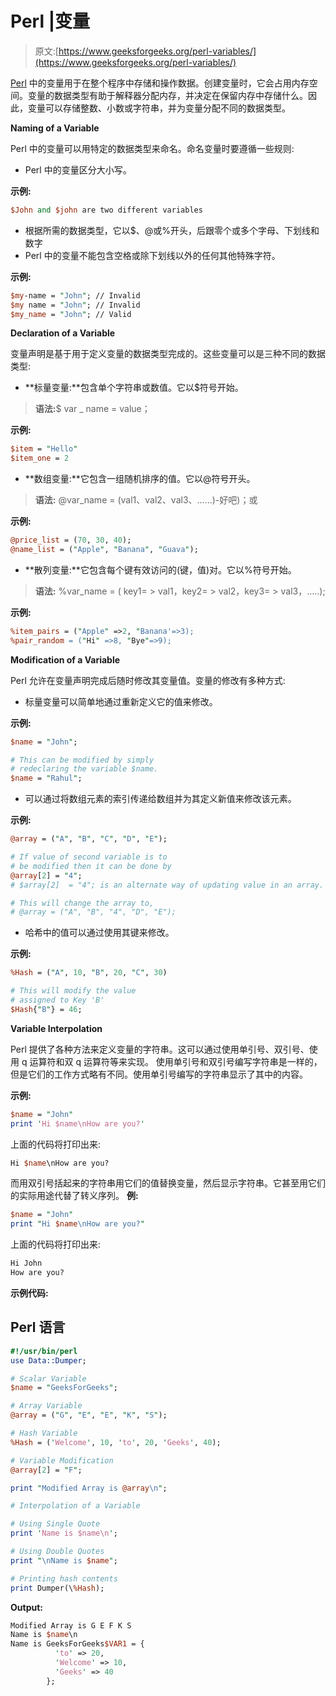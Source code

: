 # Perl |变量

> 原文:[https://www.geeksforgeeks.org/perl-variables/](https://www.geeksforgeeks.org/perl-variables/)

[Perl](https://www.geeksforgeeks.org/introduction-to-perl/) 中的变量用于在整个程序中存储和操作数据。创建变量时，它会占用内存空间。变量的数据类型有助于解释器分配内存，并决定在保留内存中存储什么。因此，变量可以存储整数、小数或字符串，并为变量分配不同的数据类型。

**Naming of a Variable**

Perl 中的变量可以用特定的数据类型来命名。命名变量时要遵循一些规则:

*   Perl 中的变量区分大小写。

**示例:**

```perl
$John and $john are two different variables
```

*   根据所需的数据类型，它以$、@或%开头，后跟零个或多个字母、下划线和数字
*   Perl 中的变量不能包含空格或除下划线以外的任何其他特殊字符。

**示例:**

```perl
$my-name = "John"; // Invalid 
$my name = "John"; // Invalid
$my_name = "John"; // Valid
```

**Declaration of a Variable**

变量声明是基于用于定义变量的数据类型完成的。这些变量可以是三种不同的数据类型:

*   **标量变量:**包含单个字符串或数值。它以$符号开始。

> **语法:**$ var _ name = value；

**示例:**

```perl
$item = "Hello" 
$item_one = 2
```

*   **数组变量:**它包含一组随机排序的值。它以@符号开头。

> **语法:** @var_name = (val1、val2、val3、……)-好吧)；或

**示例:**

```perl
@price_list = (70, 30, 40);
@name_list = ("Apple", "Banana", "Guava");
```

*   **散列变量:**它包含每个键有效访问的(键，值)对。它以%符号开始。

> **语法:** %var_name = ( key1= > val1，key2= > val2，key3= > val3，…..);

**示例:**

```perl
%item_pairs = ("Apple" =>2, "Banana'=>3);
%pair_random = ("Hi" =>8, "Bye"=>9);

```

**Modification of a Variable**

Perl 允许在变量声明完成后随时修改其变量值。变量的修改有多种方式:

*   标量变量可以简单地通过重新定义它的值来修改。

**示例:**

```perl
$name = "John";

# This can be modified by simply
# redeclaring the variable $name.
$name = "Rahul";
```

*   可以通过将数组元素的索引传递给数组并为其定义新值来修改该元素。

**示例:**

```perl
@array = ("A", "B", "C", "D", "E");

# If value of second variable is to
# be modified then it can be done by
@array[2] = "4";
# $array[2]  = "4"; is an alternate way of updating value in an array.

# This will change the array to,
# @array = ("A", "B", "4", "D", "E");
```

*   哈希中的值可以通过使用其键来修改。

**示例:**

```perl
%Hash = ("A", 10, "B", 20, "C", 30)

# This will modify the value 
# assigned to Key 'B'
$Hash{"B"} = 46;
```

**Variable Interpolation**

Perl 提供了各种方法来定义变量的字符串。这可以通过使用单引号、双引号、使用 q 运算符和双 q 运算符等来实现。
使用单引号和双引号编写字符串是一样的，但是它们的工作方式略有不同。使用单引号编写的字符串显示了其中的内容。

**示例:**

```perl
$name = "John"
print 'Hi $name\nHow are you?' 
```

上面的代码将打印出来:

```perl
Hi $name\nHow are you?
```

而用双引号括起来的字符串用它们的值替换变量，然后显示字符串。它甚至用它们的实际用途代替了转义序列。
**例:**

```perl
$name = "John"
print "Hi $name\nHow are you?" 
```

上面的代码将打印出来:

```perl
Hi John
How are you?
```

**示例代码:**

## Perl 语言

```perl
#!/usr/bin/perl
use Data::Dumper;

# Scalar Variable
$name = "GeeksForGeeks";

# Array Variable
@array = ("G", "E", "E", "K", "S");

# Hash Variable
%Hash = ('Welcome', 10, 'to', 20, 'Geeks', 40);

# Variable Modification
@array[2] = "F";

print "Modified Array is @array\n";

# Interpolation of a Variable

# Using Single Quote
print 'Name is $name\n';

# Using Double Quotes
print "\nName is $name";

# Printing hash contents
print Dumper(\%Hash);
```

**Output:** 

```perl
Modified Array is G E F K S
Name is $name\n
Name is GeeksForGeeks$VAR1 = {
          'to' => 20,
          'Welcome' => 10,
          'Geeks' => 40
        };
```